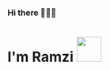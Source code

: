 ### Hi there 👋👋👋
<h1>I'm Ramzi <img src="https://media.giphy.com/media/vTxWtmX2b0oH6/giphy.gif" width="50"></h1>

<!--
**RamziBach/RamziBach** is a ✨ _special_ ✨ repository because its `README.md` (this file) appears on your GitHub profile.

Here are some ideas to get you started:

- 🔭 I’m currently working on ...
- 🌱 I’m currently learning ...
- 👯 I’m looking to collaborate on ...
- 🤔 I’m looking for help with ...
- 💬 Ask me about ...
- 📫 How to reach me: ...
- 😄 Pronouns: ...
- ⚡ Fun fact: ...
-->
